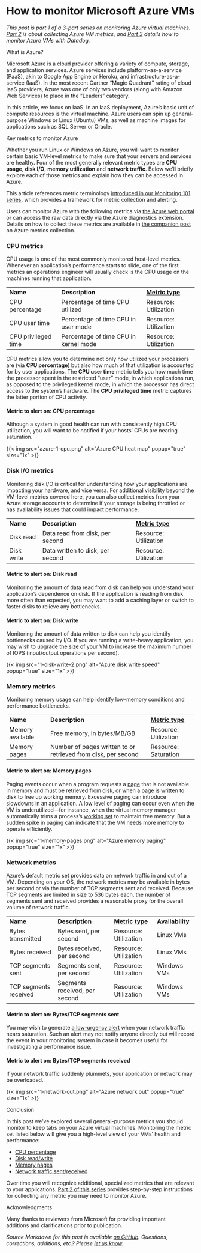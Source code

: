 # How to monitor Microsoft Azure VMs


*This post is part 1 of a 3-part series on monitoring Azure virtual machines. [Part 2](/blog/how-to-collect-azure-metrics) is about collecting Azure VM metrics, and [Part 3](/blog/monitor-azure-vms-using-datadog) details how to monitor Azure VMs with Datadog.*

What is Azure?

Microsoft Azure is a cloud provider offering a variety of compute, storage, and application services. Azure services include platform-as-a-service (PaaS), akin to Google App Engine or Heroku, and infrastructure-as-a-service (IaaS). In the most recent Gartner “Magic Quadrant” rating of cloud IaaS providers, Azure was one of only two vendors (along with Amazon Web Services) to place in the “Leaders” category.

In this article, we focus on IaaS. In an IaaS deployment, Azure’s basic unit of compute resources is the virtual machine. Azure users can spin up general-purpose Windows or Linux (Ubuntu) VMs, as well as machine images for applications such as SQL Server or Oracle.

Key metrics to monitor Azure

Whether you run Linux or Windows on Azure, you will want to monitor certain basic VM-level metrics to make sure that your servers and services are healthy. Four of the most generally relevant metric types are **CPU usage**, **disk I/O**, **memory utilization** and **network traffic**. Below we’ll briefly explore each of those metrics and explain how they can be accessed in Azure.

This article references metric terminology [introduced in our Monitoring 101 series](/blog/monitoring-101-collecting-data/), which provides a framework for metric collection and alerting.

Users can monitor Azure with the following metrics via [the Azure web portal](https://portal.azure.com/) or can access the raw data directly via the Azure diagnostics extension. Details on how to collect these metrics are available in [the companion post](/blog/how-to-collect-azure-metrics) on Azure metrics collection.

### CPU metrics

CPU usage is one of the most commonly monitored host-level metrics. Whenever an application’s performance starts to slide, one of the first metrics an operations engineer will usually check is the CPU usage on the machines running that application.



<table>
<tbody>
<tr class="odd">
<td><strong>Name</strong></td>
<td><strong>Description</strong></td>
<td><strong><a href="/blog/monitoring-101-collecting-data/">Metric type</a></strong></td>
</tr>
<tr class="even">
<td>CPU percentage</td>
<td>Percentage of time CPU utilized</td>
<td>Resource: Utilization</td>
</tr>
<tr class="odd">
<td>CPU user time</td>
<td>Percentage of time CPU in user mode</td>
<td>Resource: Utilization</td>
</tr>
<tr class="even">
<td>CPU privileged time</td>
<td>Percentage of time CPU in kernel mode</td>
<td>Resource: Utilization</td>
</tr>
</tbody>
</table>



CPU metrics allow you to determine not only how utilized your processors are (via **CPU percentage**) but also how much of that utilization is accounted for by user applications. The **CPU user time** metric tells you how much time the processor spent in the restricted “user” mode, in which applications run, as opposed to the privileged kernel mode, in which the processor has direct access to the system’s hardware. The **CPU privileged time** metric captures the latter portion of CPU activity.

#### Metric to alert on: CPU percentage

Although a system in good health can run with consistently high CPU utilization, you will want to be notified if your hosts’ CPUs are nearing saturation.

{{< img src="azure-1-cpu.png" alt="Azure CPU heat map" popup="true" size="1x" >}}

### Disk I/O metrics

Monitoring disk I/O is critical for understanding how your applications are impacting your hardware, and vice versa. For additional visibility beyond the VM-level metrics covered here, you can also collect metrics from your Azure storage accounts to determine if your storage is being throttled or has availability issues that could impact performance.



<table>
<tbody>
<tr class="odd">
<td><strong>Name</strong></td>
<td><strong>Description</strong></td>
<td><strong><a href="/blog/monitoring-101-collecting-data/">Metric type</a></strong></td>
</tr>
<tr class="even">
<td>Disk read</td>
<td>Data read from disk, per second</td>
<td>Resource: Utilization</td>
</tr>
<tr class="odd">
<td>Disk write</td>
<td>Data written to disk, per second</td>
<td>Resource: Utilization</td>
</tr>
</tbody>
</table>



#### Metric to alert on: Disk read

Monitoring the amount of data read from disk can help you understand your application’s dependence on disk. If the application is reading from disk more often than expected, you may want to add a caching layer or switch to faster disks to relieve any bottlenecks.

#### Metric to alert on: Disk write

Monitoring the amount of data written to disk can help you identify bottlenecks caused by I/O. If you are running a write-heavy application, you may wish to upgrade [the size of your VM](https://azure.microsoft.com/en-us/documentation/articles/virtual-machines-size-specs/) to increase the maximum number of IOPS (input/output operations per second).

{{< img src="1-disk-write-2.png" alt="Azure disk write speed" popup="true" size="1x" >}}

### Memory metrics

Monitoring memory usage can help identify low-memory conditions and performance bottlenecks.



<table>
<tbody>
<tr class="odd">
<td><strong>Name</strong></td>
<td><strong>Description</strong></td>
<td><strong><a href="/blog/monitoring-101-collecting-data/">Metric type</a></strong></td>
</tr>
<tr class="even">
<td>Memory available</td>
<td>Free memory, in bytes/MB/GB</td>
<td>Resource: Utilization</td>
</tr>
<tr class="odd">
<td>Memory pages</td>
<td>Number of pages written to or retrieved from disk, per second</td>
<td>Resource: Saturation</td>
</tr>
</tbody>
</table>



#### Metric to alert on: Memory pages

Paging events occur when a program requests a [page](https://en.wikipedia.org/wiki/Page_(computer_memory)) that is not available in memory and must be retrieved from disk, or when a page is written to disk to free up working memory. Excessive paging can introduce slowdowns in an application. A low level of paging can occur even when the VM is underutilized—for instance, when the virtual memory manager automatically trims a process’s [working set](https://msdn.microsoft.com/en-us/library/windows/desktop/cc441804(v=vs.85).aspx) to maintain free memory. But a sudden spike in paging can indicate that the VM needs more memory to operate efficiently.

{{< img src="1-memory-pages.png" alt="Azure memory paging" popup="true" size="1x" >}}

### Network metrics

Azure’s default metric set provides data on network traffic in and out of a VM. Depending on your OS, the network metrics may be available in bytes per second or via the number of TCP segments sent and received. Because TCP segments are limited in size to 536 bytes each, the number of segments sent and received provides a reasonable proxy for the overall volume of network traffic.



<table>
<tbody>
<tr class="odd">
<td><strong>Name</strong></td>
<td><strong>Description</strong></td>
<td><strong><a href="/blog/monitoring-101-collecting-data/">Metric type</a></strong></td>
<td><strong>Availability</strong></td>
</tr>
<tr class="even">
<td>Bytes transmitted</td>
<td>Bytes sent, per second</td>
<td>Resource: Utilization</td>
<td>Linux VMs</td>
</tr>
<tr class="odd">
<td>Bytes received</td>
<td>Bytes received, per second</td>
<td>Resource: Utilization</td>
<td>Linux VMs</td>
</tr>
<tr class="even">
<td>TCP segments sent</td>
<td>Segments sent, per second</td>
<td>Resource: Utilization</td>
<td>Windows VMs</td>
</tr>
<tr class="odd">
<td>TCP segments received</td>
<td>Segments received, per second</td>
<td>Resource: Utilization</td>
<td>Windows VMs</td>
</tr>
</tbody>
</table>



#### Metric to alert on: Bytes/TCP segments sent

You may wish to generate [a low-urgency alert](/blog/monitoring-101-alerting/#low) when your network traffic nears saturation. Such an alert may not notify anyone directly but will record the event in your monitoring system in case it becomes useful for investigating a performance issue.

#### Metric to alert on: Bytes/TCP segments received

If your network traffic suddenly plummets, your application or network may be overloaded.

{{< img src="1-network-out.png" alt="Azure network out" popup="true" size="1x" >}}

Conclusion

In this post we’ve explored several general-purpose metrics you should monitor to keep tabs on your Azure virtual machines. Monitoring the metric set listed below will give you a high-level view of your VMs’ health and performance:



-   [CPU percentage](#cpu-metrics)
-   [Disk read/write](#disk-io-metrics)
-   [Memory pages](#memory-metrics)
-   [Network traffic sent/received](#network-metrics)



Over time you will recognize additional, specialized metrics that are relevant to your applications. [Part 2 of this series](/blog/how-to-collect-azure-metrics/) provides step-by-step instructions for collecting any metric you may need to monitor Azure.

Acknowledgments

Many thanks to reviewers from Microsoft for providing important additions and clarifications prior to publication.


*Source Markdown for this post is available [on GitHub](https://github.com/DataDog/the-monitor/blob/master/azure/how_to_monitor_microsoft_azure_vms.md). Questions, corrections, additions, etc.? Please [let us know](https://github.com/DataDog/the-monitor/issues).*
